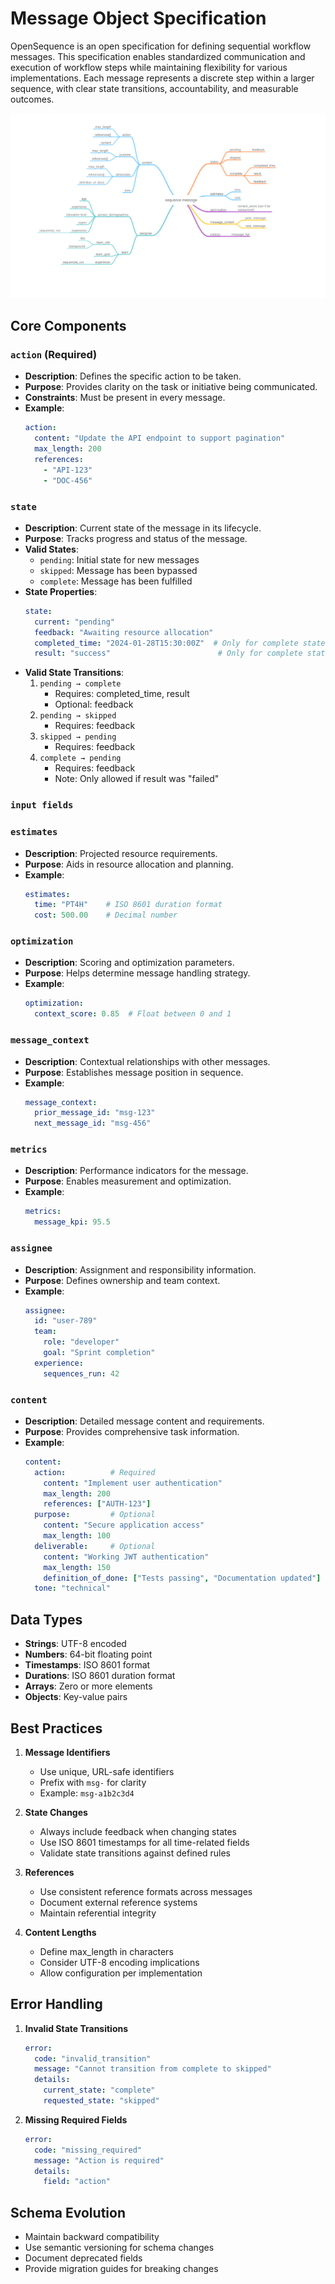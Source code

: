 # Message Object Specification

OpenSequence is an open specification for defining sequential workflow messages. This specification enables standardized communication and execution of workflow steps while maintaining flexibility for various implementations. Each message represents a discrete step within a larger sequence, with clear state transitions, accountability, and measurable outcomes.

![diagram](./assets/message-mindnode.svg)

## Core Components

### `action` (Required)
- **Description**: Defines the specific action to be taken.
- **Purpose**: Provides clarity on the task or initiative being communicated.
- **Constraints**: Must be present in every message.
- **Example**:
    ```yaml
    action: 
      content: "Update the API endpoint to support pagination"
      max_length: 200
      references: 
        - "API-123"
        - "DOC-456"
    ```

### `state`
- **Description**: Current state of the message in its lifecycle.
- **Purpose**: Tracks progress and status of the message.
- **Valid States**:
    - `pending`: Initial state for new messages
    - `skipped`: Message has been bypassed
    - `complete`: Message has been fulfilled
- **State Properties**:
  ```yaml
  state:
    current: "pending"
    feedback: "Awaiting resource allocation"
    completed_time: "2024-01-28T15:30:00Z"  # Only for complete state
    result: "success"                        # Only for complete state
  ```
- **Valid State Transitions**:
    1. `pending → complete`
        - Requires: completed_time, result
        - Optional: feedback
    2. `pending → skipped`
        - Requires: feedback
    3. `skipped → pending`
        - Requires: feedback
    4. `complete → pending`
        - Requires: feedback
        - Note: Only allowed if result was "failed"

### `input fields`

### `estimates`
- **Description**: Projected resource requirements.
- **Purpose**: Aids in resource allocation and planning.
- **Example**:
    ```yaml
    estimates:
      time: "PT4H"    # ISO 8601 duration format
      cost: 500.00    # Decimal number
    ```

### `optimization`
- **Description**: Scoring and optimization parameters.
- **Purpose**: Helps determine message handling strategy.
- **Example**:
    ```yaml
    optimization:
      context_score: 0.85  # Float between 0 and 1
    ```

### `message_context`
- **Description**: Contextual relationships with other messages.
- **Purpose**: Establishes message position in sequence.
- **Example**:
    ```yaml
    message_context:
      prior_message_id: "msg-123"
      next_message_id: "msg-456"
    ```

### `metrics`
- **Description**: Performance indicators for the message.
- **Purpose**: Enables measurement and optimization.
- **Example**:
    ```yaml
    metrics:
      message_kpi: 95.5
    ```

### `assignee`
- **Description**: Assignment and responsibility information.
- **Purpose**: Defines ownership and team context.
- **Example**:
    ```yaml
    assignee:
      id: "user-789"
      team:
        role: "developer"
        goal: "Sprint completion"
      experience:
        sequences_run: 42
    ```

### `content`
- **Description**: Detailed message content and requirements.
- **Purpose**: Provides comprehensive task information.
- **Example**:
    ```yaml
    content:
      action:          # Required
        content: "Implement user authentication"
        max_length: 200
        references: ["AUTH-123"]
      purpose:         # Optional
        content: "Secure application access"
        max_length: 100
      deliverable:     # Optional
        content: "Working JWT authentication"
        max_length: 150
        definition_of_done: ["Tests passing", "Documentation updated"]
      tone: "technical"
    ```

## Data Types

- **Strings**: UTF-8 encoded
- **Numbers**: 64-bit floating point
- **Timestamps**: ISO 8601 format
- **Durations**: ISO 8601 duration format
- **Arrays**: Zero or more elements
- **Objects**: Key-value pairs

## Best Practices

1. **Message Identifiers**
    - Use unique, URL-safe identifiers
    - Prefix with `msg-` for clarity
    - Example: `msg-a1b2c3d4`

2. **State Changes**
    - Always include feedback when changing states
    - Use ISO 8601 timestamps for all time-related fields
    - Validate state transitions against defined rules

3. **References**
    - Use consistent reference formats across messages
    - Document external reference systems
    - Maintain referential integrity

4. **Content Lengths**
    - Define max_length in characters
    - Consider UTF-8 encoding implications
    - Allow configuration per implementation

## Error Handling

1. **Invalid State Transitions**
   ```yaml
   error:
     code: "invalid_transition"
     message: "Cannot transition from complete to skipped"
     details:
       current_state: "complete"
       requested_state: "skipped"
   ```

2. **Missing Required Fields**
   ```yaml
   error:
     code: "missing_required"
     message: "Action is required"
     details:
       field: "action"
   ```

## Schema Evolution

- Maintain backward compatibility
- Use semantic versioning for schema changes
- Document deprecated fields
- Provide migration guides for breaking changes
